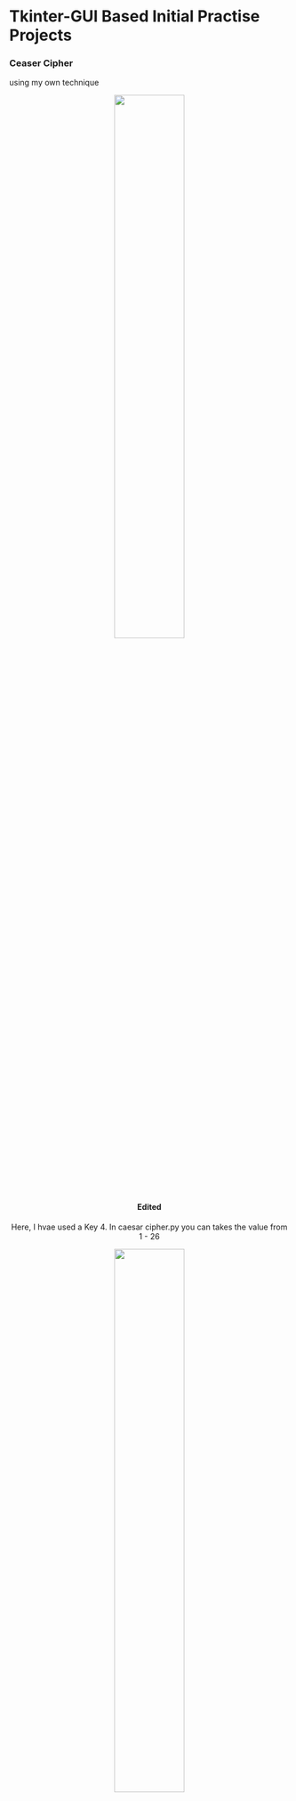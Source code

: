# Tkinter-GUI Based Initial Practise Projects

### Ceaser Cipher
<p> using my own technique<p>
<center><img src="Cipher/encypt.PNG" alt-text="Encrypt" height="50%"><center>
<br>    <h4>Edited</h4>
<p>Here, I hvae used a Key 4. In caesar cipher.py you can takes the value from 1 - 26</p>
<center><img src="Cipher/inititial.PNG" alt-text="Encrypt" height="50%"><center>
<center><img src="Cipher/Encrypt1.PNG" alt-text="Encrypt" height="50%"><center>
<center><img src="Cipher/Encrypt2.PNG" alt-text="Encrypt" height="50%"><center>
<center><img src="Cipher/Error Message.PNG" alt-text="Encrypt" height="50%"><center>   

### Resturant Feedback
<p>Using Filling(which saves data) and Messsage Box<p>
<center><img src="Resturant Feedback/initial.PNG" alt-text="Resturant Feedback" height="50%"><center>
<center><img src="Resturant Feedback/final.PNG" alt-text="Resturant Feedback" height="50%"><center>

### Line Drawer
<p>Line Drawer <b>(Under Construction)</b><p>
<center><img src="LineDrawer/v1.PNG" alt-text="Line Drawer" height="50%"><center>
<center><img src="LineDrawer/v1 drawing face.PNG" alt-text="Line Drawing Face" height="50%"><center>


# Tkinter-GUI Practice Code

My initial practice code of TKINTER GUI<br>
1- Welcome = Label <br>
2- Image = Declaring Images<br>
3- Attribiutes of Labels<br>
    such as<br>
    
    # Important Label Options
    # text - add the text
    # bd - background
    # fg - foreground
    # font - set the font
    # 1. font=("comicsansms", 19, "bold")
    # 2. font=("comicsansms 19 bold")
    # padx - x padding
    # pady - y padding
    # relief - border styling - SUNKEN, RAISED, GROOVE, RIDGE
    # and
    # Important Pack Options
    # anchor = nw, ne, se, sw (NorthEast, SouthEast....)
    # side = top, bottom, left, right
    # fill - fill=X,Y
    # padx
    # pady
    
4- Newspaper using Attribiutes <br>
5- Frames<br>
6- Button <br>

    # We can decalre fucntion in button using "commannd = function_name "
7- Grids <br>
8- CheckBox Buttons along with csv file<br><br>

<center><img src="Login Form.PNG" alt-text="Login Form"></center><br>
9- Canvas GUI<br><br>
<center><img src="Canvas GUI.PNG" alt-text="Login Form"></center><br>
10- Mouse Event Handling<br>
    
     # bind is the keyword used to bind the mouse events
     # <Button-1> = Left Mouse Button
     # <Button-1> = Left Mouse Button
     # <Button-2> = Middle Mouse Button
     # <Button-3> = Right Mouse Button
     # Double is used for double click   

11- Exercise: Newspaper<br>
<center><img src="Newspaper on TKinter/Newspaper.PNG" alt-text="Newspaper"></center><br>
12- Ceaser Cipher using filling.<br>

<center><img src="Cipher/encypt.PNG" alt-text="Encrypt" height="50%"><center>
    <br>    <h2>Edited</h2>
    <p>Here, I hvae used a Key 4. In caesar cipher.py you can takes the value from 1 - 26</p>
<center><img src="Cipher/inititial.PNG" alt-text="Encrypt" height="50%"><center>
<center><img src="Cipher/Encrypt1.PNG" alt-text="Encrypt" height="50%"><center>
<center><img src="Cipher/Encrypt2.PNG" alt-text="Encrypt" height="50%"><center>
<center><img src="Cipher/Error Message.PNG" alt-text="Encrypt" height="50%"><center>    
13- Menus<br>
    
    # Non-Drop Down
    menu = Menu(root)
    menu.add_command(label="File", command=my_function)
    menu.add_command(label="Quit", command=quit)
    root.config(menu=menu)

    # Drop Down
    main_menu = Menu(root)
    # tearoff use to fix the menu
    sub_menu1 = Menu(main_menu, tearoff=0)
    sub_menu1.add_command(label="New", command=my_function)
    # for seprating in menus
    sub_menu1.add_separator()
    sub_menu1.add_command(label="Quit", command=quit)
    root.config(menu=main_menu)
    main_menu.add_cascade(label="File", menu=sub_menu1)
    
14- Mesage Box<br>
    
    # important tags 
    # import tkinter.messagebox as tmsg
    # tmsg.askquestion("Label", "Message")
    # tmsg.showinfo("Label", "Message")
    # tmsg.askretrycancel("Label", "Message")
    # tmsg.showwarning("Label", "Message")
    
15- Scale Slider

    # important attributes are
    # Scale
    # oreint = HORIZONTAL By Default it is Vertical
    # tkinterval = (set the value which divide it)
    # scale.set(5)<- set the default value By Default it is 0

16- GUI with Classes
17- Scrollbar
18- Statusbar

    #statusvar = StringVar()
    #statusvar.set("Ready")

    #sbar = Label(root, textvariable=statusvar, relief=SUNKEN, anchor="w")
    #sbar.pack(side=BOTTOM, fill=X)

19- Listbox
    
    # lbx = Listbox(root)
    # lbx.pack()  
    #lbx.insert(END, "First item of List")

